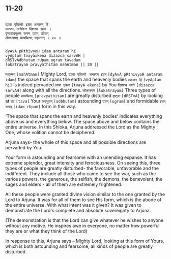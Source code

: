 ## 11-20


```shloka-sa

द्यावा पृथिव्योः इदम् अन्तरम् हि
व्याप्तम् त्वयैकेन दिशश्च सर्वाः । 
दृष्ट्वाद्भुतम् रूपम् उग्रम् तवेदम्
लोकत्रयम् प्रव्यथितम् महात्मन् ॥ २० ॥

```
```shloka-sa-hk

dyAvA pRthivyoH idam antaram hi
vyAptam tvayaikena dizazca sarvAH | 
dRSTvAdbhutam rUpam ugram tavedam
lokatrayam pravyathitam mahAtman || 20 ||

```
`महात्मन्` `[mahAtman]` Mighty Lord, `द्यावा पृथिव्योः अन्तरम् इदम्` `[dyAvA pRthivyoH antaram idam]` the space that spans the earth and heavenly bodies `व्याप्तम् हि` `[vyAptam hi]` is indeed pervaded `त्वया एकेन` `[tvayA ekena]` by You `दिशश्च सर्वाः` `[dizazca sarvAH]` along with all the directions. `लोकत्रयम्` `[lokatrayam]` Three types of people `प्रव्यथितम्` `[pravyathitam]` are greatly disturbed `दृष्ट्वा` `[dRSTvA]` by looking at `तव` `[tava]` Your `अद्भुतम्` `[adbhutam]` astounding `उग्रम्` `[ugram]` and formidable `इदम् रूपम्` `[idam rUpam]` form in this way.

'The space that spans the earth and heavenly bodies' indicates everything above us and everything below. The space above and below contains the entire universe. In this Shloka, Arjuna addressed the Lord as the Mighty One, whose volition cannot be deciphered.

Arjuna says- the whole of this space and all possible directions are pervaded by You. 

Your form is astounding and fearsome with an unending expanse. It has extreme splendor, great intensity and ferociousness. On seeing this, three types of people are greatly disturbed- the favorable, unfavorable and the indifferent. They include all those who came to see the war, such as the various powers, the generous, the selfish, the demons, the benevolent, the sages and elders - all of them are extremely frightened. 

All these people were granted divine vision similar to the one granted by the Lord to Arjuna. It was for all of them to see His form, which is the abode of the entire universe. With what intent was it given? It was given to demonstrate the Lord's complete and absolute sovereignty to Arjuna. 

(The demonstration is that the Lord can give whatever he wishes to anyone without any motive. He inspires awe in everyone, no matter how powerful they are or what they think of the Lord)




In response to this, Arjuna says – Mighty Lord, looking at this form of Yours, which is both astounding and fearsome, all kinds of people are greatly disturbed.


